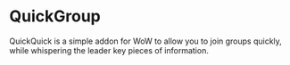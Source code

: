 # QuickGroup
QuickQuick is a simple addon for WoW to allow you to join groups quickly, while whispering the leader key pieces of information.
